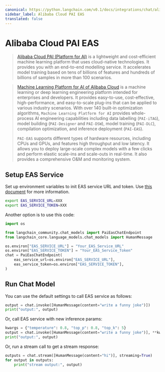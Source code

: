 ```yaml
---
canonical: https://python.langchain.com/v0.1/docs/integrations/chat/alibaba_cloud_pai_eas
sidebar_label: Alibaba Cloud PAI EAS
translated: false
---
```


# Alibaba Cloud PAI EAS

>[Alibaba Cloud PAI (Platform for AI)](https://www.alibabacloud.com/help/en/pai/?spm=a2c63.p38356.0.0.c26a426ckrxUwZ) is a lightweight and cost-efficient machine learning platform that uses cloud-native technologies. It provides you with an end-to-end modelling service. It accelerates model training based on tens of billions of features and hundreds of billions of samples in more than 100 scenarios.

>[Machine Learning Platform for AI of Alibaba Cloud](https://www.alibabacloud.com/help/en/machine-learning-platform-for-ai/latest/what-is-machine-learning-pai) is a machine learning or deep learning engineering platform intended for enterprises and developers. It provides easy-to-use, cost-effective, high-performance, and easy-to-scale plug-ins that can be applied to various industry scenarios. With over 140 built-in optimization algorithms, `Machine Learning Platform for AI` provides whole-process AI engineering capabilities including data labelling (`PAI-iTAG`), model building (`PAI-Designer` and `PAI-DSW`), model training (`PAI-DLC`), compilation optimization, and inference deployment (`PAI-EAS`).
>
>`PAI-EAS` supports different types of hardware resources, including CPUs and GPUs, and features high throughput and low latency. It allows you to deploy large-scale complex models with a few clicks and perform elastic scale-ins and scale-outs in real-time. It also provides a comprehensive O&M and monitoring system.

## Setup EAS Service

Set up environment variables to init EAS service URL and token.
Use [this document](https://www.alibabacloud.com/help/en/pai/user-guide/service-deployment/) for more information.

```bash
export EAS_SERVICE_URL=XXX
export EAS_SERVICE_TOKEN=XXX
```

Another option is to use this code:

```python
import os

from langchain_community.chat_models import PaiEasChatEndpoint
from langchain_core.language_models.chat_models import HumanMessage

os.environ["EAS_SERVICE_URL"] = "Your_EAS_Service_URL"
os.environ["EAS_SERVICE_TOKEN"] = "Your_EAS_Service_Token"
chat = PaiEasChatEndpoint(
    eas_service_url=os.environ["EAS_SERVICE_URL"],
    eas_service_token=os.environ["EAS_SERVICE_TOKEN"],
)
```

## Run Chat Model

You can use the default settings to call EAS service as follows:

```python
output = chat.invoke([HumanMessage(content="write a funny joke")])
print("output:", output)
```

Or, call EAS service with new inference params:

```python
kwargs = {"temperature": 0.8, "top_p": 0.8, "top_k": 5}
output = chat.invoke([HumanMessage(content="write a funny joke")], **kwargs)
print("output:", output)
```

Or, run a stream call to get a stream response:

```python
outputs = chat.stream([HumanMessage(content="hi")], streaming=True)
for output in outputs:
    print("stream output:", output)
```